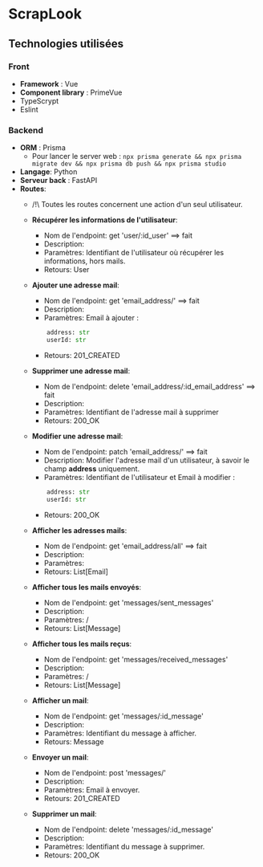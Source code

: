 # ScrapLook

## Technologies utilisées 

### Front

- **Framework** : Vue
- **Component library** : PrimeVue
- TypeScrypt
- Eslint

### Backend

- **ORM** : Prisma
  - Pour lancer le server web : `npx prisma generate && npx prisma migrate dev && npx prisma db push && npx prisma studio`
- **Langage**: Python
- **Serveur back** : FastAPI
- **Routes**: 
    - /!\ Toutes les routes concernent une action d'un seul utilisateur.

    - **Récupérer les informations de l'utilisateur**:
        - Nom de l'endpoint: get 'user/:id_user' ==> fait
        - Description:
        - Paramètres: Identifiant de l'utilisateur où récupérer les informations, hors mails.
        - Retours: User

    - **Ajouter une adresse mail**: 
        - Nom de l'endpoint: get 'email_address/' ==> fait
        - Description:
        - Paramètres: Email à ajouter :
        ```py
            address: str
            userId: str
        ```
        - Retours: 201_CREATED

    - **Supprimer une adresse mail**:
        - Nom de l'endpoint: delete 'email_address/:id_email_address' ==> fait
        - Description: 
        - Paramètres: Identifiant de l'adresse mail à supprimer
        - Retours: 200_OK

    - **Modifier une adresse mail**:
        - Nom de l'endpoint: patch 'email_address/' ==> fait
        - Description: Modifier l'adresse mail d'un utilisateur, à savoir le champ **address** uniquement.
        - Paramètres: Identifiant de l'utilisateur et Email à modifier :
        ```py
            address: str
            userId: str
        ```
        - Retours: 200_OK

    - **Afficher les adresses mails**:
        - Nom de l'endpoint: get 'email_address/all' ==> fait
        - Description: 
        - Paramètres: 
        - Retours: List[Email]

    - **Afficher tous les mails envoyés**:
        - Nom de l'endpoint: get 'messages/sent_messages'
        - Description: 
        - Paramètres: /
        - Retours: List[Message]

    - **Afficher tous les mails reçus**:
        - Nom de l'endpoint: get 'messages/received_messages'
        - Description: 
        - Paramètres: /
        - Retours:  List[Message]

    - **Afficher un mail**:
        - Nom de l'endpoint: get 'messages/:id_message'
        - Description: 
        - Paramètres: Identifiant du message à afficher.
        - Retours: Message

    - **Envoyer un mail**:
        - Nom de l'endpoint: post 'messages/'
        - Description: 
        - Paramètres: Email à envoyer.
        - Retours: 201_CREATED

    - **Supprimer un mail**:
        - Nom de l'endpoint: delete 'messages/:id_message'
        - Description: 
        - Paramètres: Identifiant du message à supprimer.
        - Retours: 200_OK